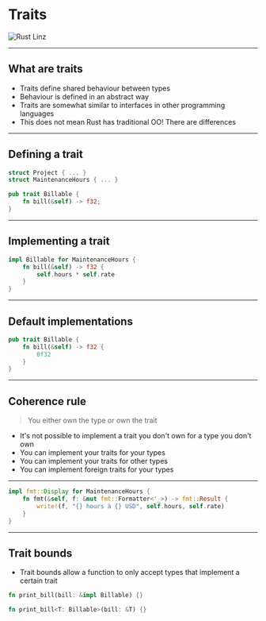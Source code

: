 # Traits

![Rust Linz](https://rust-linz.at/img/rust-linz-logo.svg)

---

## What are traits

- Traits define shared behaviour between types
- Behaviour is defined in an abstract way
- Traits are somewhat similar to interfaces in other programming languages
- This does not mean Rust has traditional OO! There are differences

---

## Defining a trait

```rust
struct Project { ... }
struct MaintenanceHours { ... }

pub trait Billable {
    fn bill(&self) -> f32;
}
```

---

## Implementing a trait

```rust
impl Billable for MaintenanceHours {
    fn bill(&self) -> f32 {
        self.hours * self.rate
    }
}
```

---

## Default implementations

```rust
pub trait Billable {
    fn bill(&self) -> f32 {
        0f32
    }
}
```

---

## Coherence rule

> You either own the type or own the trait

- It's not possible to implement a trait you don't own for a type you don't own
- You can implement your traits for your types
- You can implement your traits for other types
- You can implement foreign traits for your types

---


```rust
impl fmt::Display for MaintenanceHours {
    fn fmt(&self, f: &mut fmt::Formatter<'_>) -> fmt::Result {
        write!(f, "{} hours à {} USD", self.hours, self.rate)
    }
}
```

---


## Trait bounds

- Trait bounds allow a function to only accept types that implement a certain trait

```rust
fn print_bill(bill: &impl Billable) {}

fn print_bill<T: Billable>(bill: &T) {}
```
